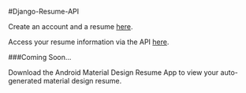 #Django-Resume-API

Create an account and a resume [here](https://my-resume-app.herokuapp.com). 

Access your resume information via the API [here](https://my-resume-app.herokuapp.com/api/login/).

###Coming Soon...

Download the Android Material Design Resume App to view your auto-generated material design resume.
